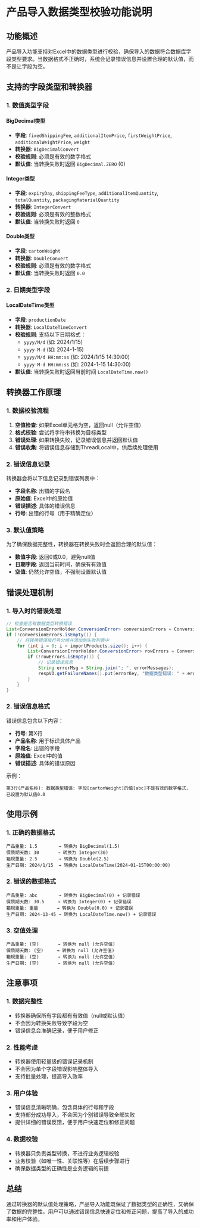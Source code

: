 # 产品导入数据类型校验功能说明

## 功能概述

产品导入功能支持对Excel中的数据类型进行校验，确保导入的数据符合数据库字段类型要求。当数据格式不正确时，系统会记录错误信息并设置合理的默认值，而不是让字段为空。

## 支持的字段类型和转换器

### 1. 数值类型字段

#### BigDecimal类型
- **字段**: `fixedShippingFee`, `additionalItemPrice`, `firstWeightPrice`, `additionalWeightPrice`, `weight`
- **转换器**: `BigDecimalConvert`
- **校验规则**: 必须是有效的数字格式
- **默认值**: 当转换失败时返回 `BigDecimal.ZERO` (0)

#### Integer类型  
- **字段**: `expiryDay`, `shippingFeeType`, `additionalItemQuantity`, `totalQuantity`, `packagingMaterialQuantity`
- **转换器**: `IntegerConvert`
- **校验规则**: 必须是有效的整数格式
- **默认值**: 当转换失败时返回 `0`

#### Double类型
- **字段**: `cartonWeight`
- **转换器**: `DoubleConvert`
- **校验规则**: 必须是有效的数字格式
- **默认值**: 当转换失败时返回 `0.0`

### 2. 日期类型字段

#### LocalDateTime类型
- **字段**: `productionDate`
- **转换器**: `LocalDateTimeConvert`
- **校验规则**: 支持以下日期格式：
  - `yyyy/M/d` (如: 2024/1/15)
  - `yyyy-M-d` (如: 2024-1-15)
  - `yyyy/M/d HH:mm:ss` (如: 2024/1/15 14:30:00)
  - `yyyy-M-d HH:mm:ss` (如: 2024-1-15 14:30:00)
- **默认值**: 当转换失败时返回当前时间 `LocalDateTime.now()`

## 转换器工作原理

### 1. 数据校验流程
1. **空值检查**: 如果Excel单元格为空，返回null（允许空值）
2. **格式校验**: 尝试将字符串转换为目标类型
3. **错误处理**: 如果转换失败，记录错误信息并返回默认值
4. **错误收集**: 将错误信息存储到ThreadLocal中，供后续处理使用

### 2. 错误信息记录
转换器会将以下信息记录到错误列表中：
- **字段名称**: 出错的字段名
- **原始值**: Excel中的原始值
- **错误描述**: 具体的错误信息
- **行号**: 出错的行号（用于精确定位）

### 3. 默认值策略
为了确保数据完整性，转换器在转换失败时会返回合理的默认值：
- **数值字段**: 返回0或0.0，避免null值
- **日期字段**: 返回当前时间，确保有有效值
- **空值**: 仍然允许空值，不强制设置默认值

## 错误处理机制

### 1. 导入时的错误处理
```java
// 检查是否有数据类型转换错误
List<ConversionErrorHolder.ConversionError> conversionErrors = ConversionErrorHolder.getErrors();
if (!conversionErrors.isEmpty()) {
    // 将转换错误按行号分组并添加到失败列表中
    for (int i = 0; i < importProducts.size(); i++) {
        List<ConversionErrorHolder.ConversionError> rowErrors = ConversionErrorHolder.getErrorsByRowIndex(i + 1);
        if (!rowErrors.isEmpty()) {
            // 记录错误信息
            String errorMsg = String.join("; ", errorMessages);
            respVO.getFailureNames().put(errorKey, "数据类型错误: " + errorMsg);
        }
    }
}
```

### 2. 错误信息格式
错误信息包含以下内容：
- **行号**: 第X行
- **产品名称**: 用于标识具体产品
- **字段名**: 出错的字段
- **原始值**: Excel中的值
- **错误描述**: 具体的错误原因

示例：
```
第3行(产品名称): 数据类型错误: 字段[cartonWeight]的值[abc]不是有效的数字格式，已设置为默认值0.0
```

## 使用示例

### 1. 正确的数据格式
```
产品重量: 1.5        → 转换为 BigDecimal(1.5)
保质期天数: 30       → 转换为 Integer(30)  
箱规重量: 2.5        → 转换为 Double(2.5)
生产日期: 2024/1/15  → 转换为 LocalDateTime(2024-01-15T00:00:00)
```

### 2. 错误的数据格式
```
产品重量: abc        → 转换为 BigDecimal(0) + 记录错误
保质期天数: 30.5     → 转换为 Integer(0) + 记录错误
箱规重量: 重量       → 转换为 Double(0.0) + 记录错误
生产日期: 2024-13-45 → 转换为 LocalDateTime.now() + 记录错误
```

### 3. 空值处理
```
产品重量: (空)       → 转换为 null (允许空值)
保质期天数: (空)     → 转换为 null (允许空值)
箱规重量: (空)       → 转换为 null (允许空值)
生产日期: (空)       → 转换为 null (允许空值)
```

## 注意事项

### 1. 数据完整性
- 转换器确保所有字段都有有效值（null或默认值）
- 不会因为转换失败导致字段为空
- 错误信息会准确记录，便于用户修正

### 2. 性能考虑
- 转换器使用轻量级的错误记录机制
- 不会因为单个字段错误影响整体导入
- 支持批量处理，提高导入效率

### 3. 用户体验
- 错误信息清晰明确，包含具体的行号和字段
- 支持部分成功导入，不会因为个别错误导致全部失败
- 提供详细的错误反馈，便于用户快速定位和修正问题

### 4. 数据校验
- 转换器只负责类型转换，不进行业务逻辑校验
- 业务校验（如唯一性、关联性等）在后续步骤进行
- 确保数据类型的正确性是业务逻辑的前提

## 总结

通过转换器的默认值处理策略，产品导入功能既保证了数据类型的正确性，又确保了数据的完整性。用户可以通过错误信息快速定位和修正问题，提高了导入的成功率和用户体验。 